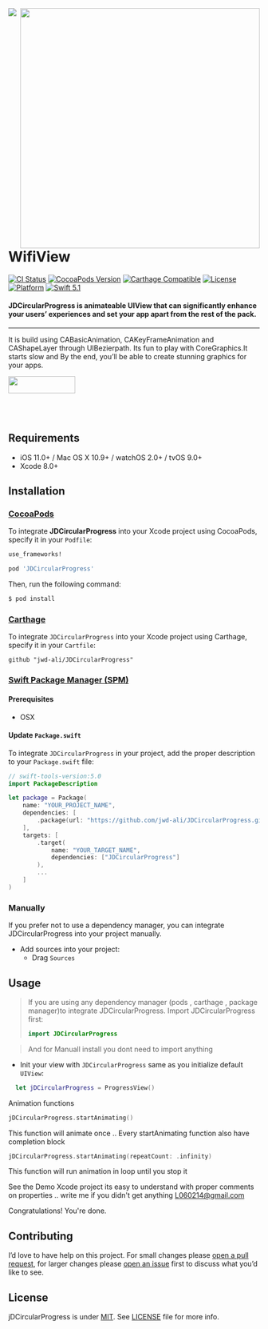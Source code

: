 <img src="https://github.com/jwd-ali/TidalTestProject/blob/master/images/header/header.png">
<img align="right" src="https://github.com/jwd-ali/WifiView/blob/main/Images/wifi.gif" width="480" />
<p><h1 align="left">WifiView</h1></p>

[![CI Status](https://travis-ci.org/jwd-ali/RingPieChart.svg)](https://travis-ci.org/jwd-ali/RingPieChart)
[![CocoaPods Version](https://img.shields.io/cocoapods/v/RingPieChart.svg?style=flat)](https://cocoapods.org/pods/RingPieChart)
[![Carthage Compatible](https://img.shields.io/badge/Carthage-compatible-0473B3.svg?style=flat)](https://github.com/Carthage/Carthage)
[![License](https://img.shields.io/cocoapods/l/RingPieChart.svg?style=flat)](https://cocoapods.org/pods/RingPieChart)
[![Platform](https://img.shields.io/cocoapods/p/RingPieChart.svg?style=flat)](https://cocoapods.org/pods/RingPieChart)
[![Swift 5.1](https://img.shields.io/badge/swift-5.1-orange)](https://swift.org)

<p><h4>JDCircularProgress is animateable UIView that can significantly enhance your users’ experiences and set your app apart from the rest of the pack.</h4></p>

___

It is build using CABasicAnimation, CAKeyFrameAnimation and CAShapeLayer through UIBezierpath. Its fun to play with CoreGraphics.It starts slow and By the end, you’ll be able to create stunning graphics for your apps.
<p> 
  
  <a href="https://www.linkedin.com/in/jawad-ali-3804ab24/"><img src="https://i.imgur.com/vGjsQPt.png" width="134" height="34"></a>  

</br></br>
## Requirements

- iOS 11.0+ / Mac OS X 10.9+ / watchOS 2.0+ / tvOS 9.0+
- Xcode 8.0+

## Installation

### [CocoaPods](http://cocoapods.org)

To integrate **JDCircularProgress** into your Xcode project using CocoaPods, specify it in your `Podfile`:

```ruby
use_frameworks!

pod 'JDCircularProgress'
```

Then, run the following command:

```bash
$ pod install
```
### [Carthage](http://github.com/Carthage/Carthage)

To integrate `JDCircularProgress` into your Xcode project using Carthage, specify it in your `Cartfile`:

```ogdl
github "jwd-ali/JDCircularProgress"
```

### [Swift Package Manager (SPM)](https://swift.org/package-manager)

#### Prerequisites
- OSX


#### Update `Package.swift`
To integrate `JDCircularProgress` in your project, add the proper description to your `Package.swift` file:
```swift
// swift-tools-version:5.0
import PackageDescription

let package = Package(
    name: "YOUR_PROJECT_NAME",
    dependencies: [
        .package(url: "https://github.com/jwd-ali/JDCircularProgress.git")
    ],
    targets: [
        .target(
            name: "YOUR_TARGET_NAME",
            dependencies: ["JDCircularProgress"]
        ),
        ...
    ]
)
```

### Manually

If you prefer not to use a dependency manager, you can integrate JDCircularProgress into your project manually.

- Add sources into your project:
  - Drag `Sources`

## Usage

> If you are using any dependency manager (pods , carthage , package manager)to integrate JDCircularProgress. Import JDCircularProgress first:
> ```swift
> import JDCircularProgress
> ```

> And for Manuall install you dont need to import anything 

- Init your view with  `JDCircularProgress` same as you initialize default `UIView`:
```swift
  let jDCircularProgress = ProgressView()
```

Animation functions 
```swift
jDCircularProgress.startAnimating()
```

This function will animate once .. Every startAnimating function also have completion block 

```swift
jDCircularProgress.startAnimating(repeatCount: .infinity)
```

This function will run animation in loop until you stop it


 See the Demo Xcode project its easy to understand with proper comments on properties .. write me if you didn't get anything L060214@gmail.com
  
  Congratulations! You're done.
  
  ## Contributing

I’d love to have help on this project. For small changes please [open a pull request](https://github.com/jwd-ali/jDCircularProgress/pulls), for larger changes please [open an issue](https://github.com/jwd-ali/jDCircularProgress/issues) first to discuss what you’d like to see.


License
-------

jDCircularProgress is under [MIT](https://opensource.org/licenses/MIT). See [LICENSE](LICENSE) file for more info.
